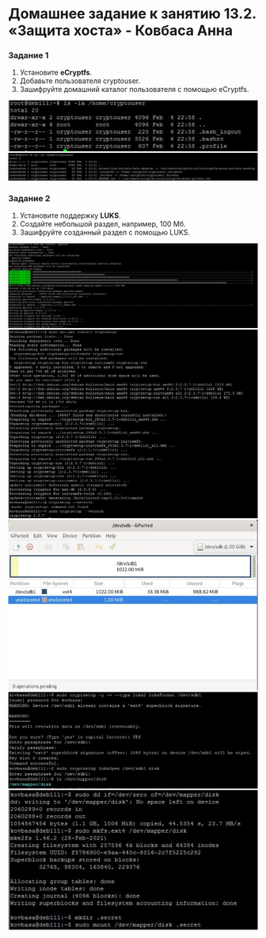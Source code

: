 # Домашнее задание к занятию 13.2. «Защита хоста» - Ковбаса Анна

### Задание 1

1. Установите **eCryptfs**.
2. Добавьте пользователя cryptouser.
3. Зашифруйте домашний каталог пользователя с помощью eCryptfs.

![1-1](https://github.com/kovbasaad/13-2-homework/blob/main/img/1-1.JPG)
![1-2](https://github.com/kovbasaad/13-2-homework/blob/main/img/1-2.JPG)

### Задание 2

1. Установите поддержку **LUKS**.
2. Создайте небольшой раздел, например, 100 Мб.
3. Зашифруйте созданный раздел с помощью LUKS.

![2-1](https://github.com/kovbasaad/13-2-homework/blob/main/img/2-1.JPG)
![2-2](https://github.com/kovbasaad/13-2-homework/blob/main/img/2-2.JPG)
![2-3](https://github.com/kovbasaad/13-2-homework/blob/main/img/2-3.JPG)
![2-4](https://github.com/kovbasaad/13-2-homework/blob/main/img/2-4.JPG)
![2-5](https://github.com/kovbasaad/13-2-homework/blob/main/img/2-5.JPG)
